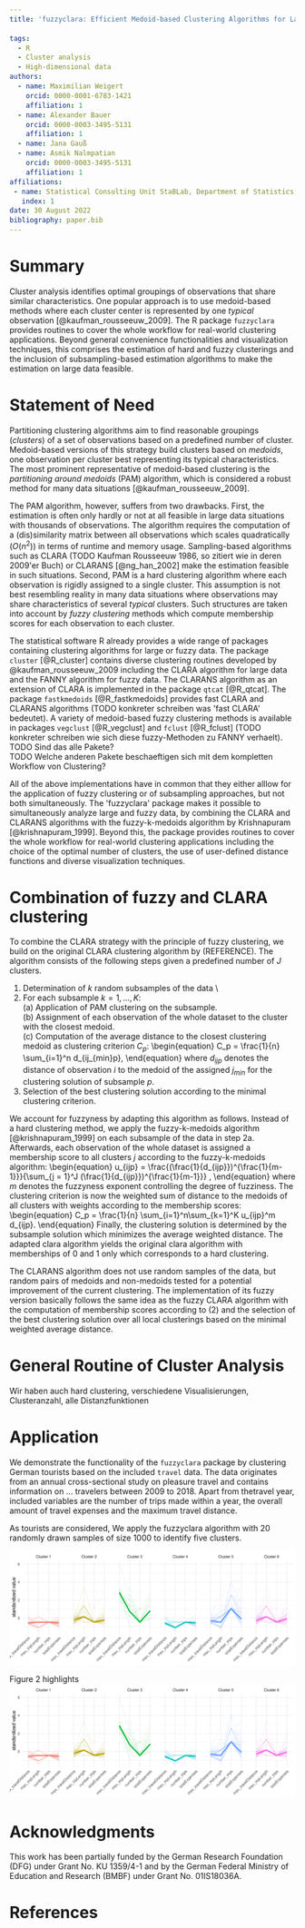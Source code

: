 ```yaml
---
title: 'fuzzyclara: Efficient Medoid-based Clustering Algorithms for Large and Fuzzy Data'

tags:
  - R
  - Cluster analysis
  - High-dimensional data
authors:
  - name: Maximilian Weigert
    orcid: 0000-0001-6783-1421
    affiliation: 1
  - name: Alexander Bauer
    orcid: 0000-0003-3495-5131
    affiliation: 1
  - name: Jana Gauß
  - name: Asmik Nalmpatian
    orcid: 0000-0003-3495-5131
    affiliation: 1
affiliations:
 - name: Statistical Consulting Unit StaBLab, Department of Statistics, LMU Munich, Germany
   index: 1
date: 30 August 2022
bibliography: paper.bib
---
```


# Summary

Cluster analysis identifies optimal groupings of observations that share similar
characteristics.
One popular approach is to use medoid-based methods where each cluster center is
represented by one *typical* observation [@kaufman_rousseeuw_2009].
The R package `fuzzyclara` provides routines to cover the whole workflow for
real-world clustering applications.
Beyond general convenience functionalities and visualization techniques,
this comprises the estimation of hard and fuzzy clusterings and
the inclusion of subsampling-based estimation algorithms to make the
estimation on large data feasible.


# Statement of Need

Partitioning clustering algorithms aim to find reasonable groupings (*clusters*)
of a set of observations based on a predefined number of cluster.
Medoid-based versions of this strategy build clusters based on *medoids*,
one observation per cluster best representing its typical characteristics.
The most prominent representative of medoid-based clustering is the
*partitioning around medoids* (PAM) algorithm, which is considered
a robust method for many data situations [@kaufman_rousseeuw_2009].

The PAM algorithm, however, suffers from two drawbacks.
First, the estimation is often only hardly or not at all feasible in large data
situations with thousands of observations.
The algorithm requires the computation of a (dis)similarity matrix between all
observations which scales quadratically ($O(n^2)$) in terms of runtime and
memory usage.
Sampling-based algorithms such as CLARA
(TODO Kaufman Rousseeuw 1986, so zitiert wie in deren 2009'er Buch) or
CLARANS [@ng_han_2002] make the estimation feasible in such situations.
Second, PAM is a hard clustering algorithm where each observation is rigidly
assigned to a single cluster.
This assumption is not best resembling reality in many data situations where
observations may share characteristics of several *typical* clusters.
Such structures are taken into account by *fuzzy clustering* methods which
compute membership scores for each observation to each cluster.

The statistical software R already provides a wide range of packages containing
clustering algorithms for large or fuzzy data.
The package `cluster` [@R_cluster] contains diverse clustering routines
developed by @kaufman_rousseeuw_2009 including the CLARA algorithm for large
data and the FANNY algorithm for fuzzy data.
The CLARANS algorithm as an extension of CLARA is implemented in the package
`qtcat` [@R_qtcat].
The package `fastkmedoids` [@R_fastkmedoids] provides fast CLARA and
CLARANS algorithms (TODO konkreter schreiben was 'fast CLARA' bedeutet).
A variety of medoid-based fuzzy clustering methods is available in packages
`vegclust` [@R_vegclust] and `fclust` [@R_fclust] (TODO konkreter schreiben wie sich diese fuzzy-Methoden zu FANNY verhaelt).  
TODO Sind das alle Pakete?  
TODO Welche anderen Pakete beschaeftigen sich mit dem kompletten Workflow von Clustering?

All of the above implementations have in common that they either alllow for the
application of fuzzy clustering or of subsampling approaches, but not both
simultaneously.
The 'fuzzyclara' package makes it possible to simultaneously analyze large and
fuzzy data, by combining the CLARA and CLARANS algorithms with the
fuzzy-k-medoids algorithm by Krishnapuram [@krishnapuram_1999].
Beyond this, the package provides routines to cover the whole workflow for
real-world clustering applications including the choice of the optimal number of
clusters, the use of user-defined distance functions and diverse visualization
techniques.

# Combination of fuzzy and CLARA clustering
To combine the CLARA strategy with the principle of fuzzy clustering,
we build on the original CLARA clustering algorithm by (REFERENCE). The
algorithm consists of the following steps given a predefined number of $J$
clusters.

1. Determination of $k$ random subsamples of the data \
2. For each subsample $k = 1,..., K$: \
   (a) Application of PAM clustering on the subsample. \
   (b) Assignment of each observation of the whole dataset to the cluster with
the closest medoid. \
   (c) Computation of the average distance to the closest clustering medoid as
clustering criterion $C_p$:
\begin{equation}
C_p = \frac{1}{n} \sum_{i=1}^n d_{ij_{min}p},
\end{equation}
where $d_{ijp}$ denotes the distance of observation $i$ to the medoid of the
assigned $j_{min}$ for the clustering solution of subsample $p$.
3. Selection of the best clustering solution according to the minimal
clustering criterion.

We account for fuzzyness by adapting this algorithm as follows. Instead of a
hard clustering method, we apply the fuzzy-k-medoids algorithm
[@krishnapuram_1999] on each subsample of the data in step 2a. Afterwards,
each observation of the whole dataset is assigned a membership score to all
clusters $j$ according to the fuzzy-k-medoids algorithm:
\begin{equation}
u_{ijp} = \frac{(\frac{1}{d_{ijp}})^{\frac{1}{m-1}}}{\sum_{j = 1}^J (\frac{1}{d_{ijp}})^{\frac{1}{m-1}}} ,
\end{equation}
where $m$ denotes the fuzzyness exponent controlling the degree of fuzziness.
The clustering criterion is now the weighted sum of distance to the medoids of
all clusters with weights according to the membership scores:
\begin{equation}
C_p = \frac{1}{n} \sum_{i=1}^n\sum_{k=1}^K u_{ijp}^m d_{ijp}.
\end{equation}
Finally, the clustering solution is determined by the subsample solution which
minimizes the average weighted distance. The adapted clara algorithm yields
the original clara algorithm with memberships of 0 and 1 only which corresponds
to a hard clustering.

The CLARANS algorithm does not use random samples of the data, but random
pairs of medoids and non-medoids tested for a potential improvement of the
current clustering. The implementation of its fuzzy version basically follows
the same idea as the fuzzy CLARA algorithm with the computation of membership
scores according to (2) and the selection of the best clustering solution over
all local clusterings based on the minimal weighted average distance.

# General Routine of Cluster Analysis

Wir haben auch hard clustering, verschiedene Visualisierungen, Clusteranzahl, alle Distanzfunktionen


# Application
We demonstrate the functionality of the `fuzzyclara` package by clustering
German tourists based on the included `travel` data. The data originates from an
annual cross-sectional study on pleasure travel and contains information on ...
travelers between 2009 to 2018. Apart from thetravel year, included variables
are the number of trips made within a year, the overall amount of travel
expenses and the maximum travel distance.

As tourists are considered, We apply the fuzzyclara algorithm with 20 randomly
drawn samples of size 1000 to identify five clusters. 

![Figure caption \label{fig:description}](figures/travel_clustered.png)

Figure 2 highlights 
![Figure caption \label{fig:pca}](figures/travel_clustered.png)



# Acknowledgments

This work has been partially funded by the German Research Foundation (DFG) under Grant No. KU 1359/4-1 and by the German Federal Ministry of Education and Research (BMBF) under Grant No. 01IS18036A.

# References
